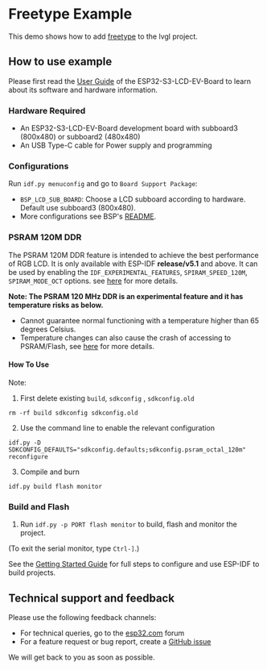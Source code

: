 # Freetype Example

This demo shows how to add [freetype](https://docs.lvgl.io/8.3/libs/freetype.html) to the lvgl project.

## How to use example

Please first read the [User Guide](https://docs.espressif.com/projects/espressif-esp-dev-kits/en/latest/esp32s3/esp32-s3-lcd-ev-board/user_guide.html#esp32-s3-lcd-ev-board) of the ESP32-S3-LCD-EV-Board to learn about its software and hardware information.

### Hardware Required

* An ESP32-S3-LCD-EV-Board development board with subboard3 (800x480) or subboard2 (480x480)
* An USB Type-C cable for Power supply and programming

### Configurations

Run `idf.py menuconfig` and go to `Board Support Package`:
* `BSP_LCD_SUB_BOARD`: Choose a LCD subboard according to hardware. Default use subboard3 (800x480).
* More configurations see BSP's [README](https://github.com/espressif/esp-bsp/tree/master/bsp/esp32_s3_lcd_ev_board#bsp-esp32-s3-lcd-ev-board).

### PSRAM 120M DDR

The PSRAM 120M DDR feature is intended to achieve the best performance of RGB LCD. It is only available with ESP-IDF **release/v5.1** and above. It can be used by enabling the `IDF_EXPERIMENTAL_FEATURES`, `SPIRAM_SPEED_120M`, `SPIRAM_MODE_OCT` options. see [here](https://docs.espressif.com/projects/esp-idf/en/latest/esp32s3/api-guides/flash_psram_config.html#all-supported-modes-and-speeds) for more details.

**Note: The PSRAM 120 MHz DDR is an experimental feature and it has temperature risks as below.**
  * Cannot guarantee normal functioning with a temperature higher than 65 degrees Celsius.
  * Temperature changes can also cause the crash of accessing to PSRAM/Flash, see [here](https://docs.espressif.com/projects/esp-idf/en/latest/esp32s3/api-guides/flash_psram_config.html#all-supported-modes-and-speeds) for more details.

#### How To Use

Note:

1. First delete existing `build`, `sdkconfig` , `sdkconfig.old`
```
rm -rf build sdkconfig sdkconfig.old
```

2. Use the command line to enable the relevant configuration
```
idf.py -D SDKCONFIG_DEFAULTS="sdkconfig.defaults;sdkconfig.psram_octal_120m" reconfigure
```

3. Compile and burn
```
idf.py build flash monitor
```

### Build and Flash

1. Run `idf.py -p PORT flash monitor` to build, flash and monitor the project.

(To exit the serial monitor, type ``Ctrl-]``.)

See the [Getting Started Guide](https://docs.espressif.com/projects/esp-idf/en/latest/get-started/index.html) for full steps to configure and use ESP-IDF to build projects.

## Technical support and feedback

Please use the following feedback channels:

* For technical queries, go to the [esp32.com](https://esp32.com/) forum
* For a feature request or bug report, create a [GitHub issue](https://github.com/espressif/esp-iot-solution/issues)

We will get back to you as soon as possible.
